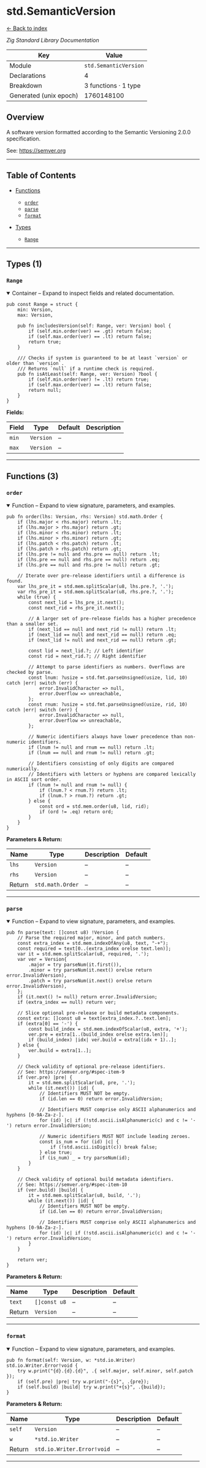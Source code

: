 # std.SemanticVersion

[← Back to index](index.md)

*Zig Standard Library Documentation*

| Key | Value |
| --- | --- |
| Module | `std.SemanticVersion` |
| Declarations | 4 |
| Breakdown | 3 functions · 1 type |
| Generated (unix epoch) | 1760148100 |

## Overview

A software version formatted according to the Semantic Versioning 2.0.0 specification.

See: https://semver.org

---

## Table of Contents

- [Functions](#functions)
  - [`order`](#fn-order)
  - [`parse`](#fn-parse)
  - [`format`](#fn-format)

- [Types](#types)
  - [`Range`](#type-range)

---

## Types (1)

### <a id="type-range"></a>`Range`

<details class="declaration-card" open>
<summary>Container – Expand to inspect fields and related documentation.</summary>

```zig
pub const Range = struct {
    min: Version,
    max: Version,

    pub fn includesVersion(self: Range, ver: Version) bool {
        if (self.min.order(ver) == .gt) return false;
        if (self.max.order(ver) == .lt) return false;
        return true;
    }

    /// Checks if system is guaranteed to be at least `version` or older than `version`.
    /// Returns `null` if a runtime check is required.
    pub fn isAtLeast(self: Range, ver: Version) ?bool {
        if (self.min.order(ver) != .lt) return true;
        if (self.max.order(ver) == .lt) return false;
        return null;
    }
}
```

**Fields:**

| Field | Type | Default | Description |
|-------|------|---------|-------------|
| `min` | `Version` | – | |
| `max` | `Version` | – | |

</details>

---

## Functions (3)

### <a id="fn-order"></a>`order`

<details class="declaration-card" open>
<summary>Function – Expand to view signature, parameters, and examples.</summary>

```zig
pub fn order(lhs: Version, rhs: Version) std.math.Order {
    if (lhs.major < rhs.major) return .lt;
    if (lhs.major > rhs.major) return .gt;
    if (lhs.minor < rhs.minor) return .lt;
    if (lhs.minor > rhs.minor) return .gt;
    if (lhs.patch < rhs.patch) return .lt;
    if (lhs.patch > rhs.patch) return .gt;
    if (lhs.pre != null and rhs.pre == null) return .lt;
    if (lhs.pre == null and rhs.pre == null) return .eq;
    if (lhs.pre == null and rhs.pre != null) return .gt;

    // Iterate over pre-release identifiers until a difference is found.
    var lhs_pre_it = std.mem.splitScalar(u8, lhs.pre.?, '.');
    var rhs_pre_it = std.mem.splitScalar(u8, rhs.pre.?, '.');
    while (true) {
        const next_lid = lhs_pre_it.next();
        const next_rid = rhs_pre_it.next();

        // A larger set of pre-release fields has a higher precedence than a smaller set.
        if (next_lid == null and next_rid != null) return .lt;
        if (next_lid == null and next_rid == null) return .eq;
        if (next_lid != null and next_rid == null) return .gt;

        const lid = next_lid.?; // Left identifier
        const rid = next_rid.?; // Right identifier

        // Attempt to parse identifiers as numbers. Overflows are checked by parse.
        const lnum: ?usize = std.fmt.parseUnsigned(usize, lid, 10) catch |err| switch (err) {
            error.InvalidCharacter => null,
            error.Overflow => unreachable,
        };
        const rnum: ?usize = std.fmt.parseUnsigned(usize, rid, 10) catch |err| switch (err) {
            error.InvalidCharacter => null,
            error.Overflow => unreachable,
        };

        // Numeric identifiers always have lower precedence than non-numeric identifiers.
        if (lnum != null and rnum == null) return .lt;
        if (lnum == null and rnum != null) return .gt;

        // Identifiers consisting of only digits are compared numerically.
        // Identifiers with letters or hyphens are compared lexically in ASCII sort order.
        if (lnum != null and rnum != null) {
            if (lnum.? < rnum.?) return .lt;
            if (lnum.? > rnum.?) return .gt;
        } else {
            const ord = std.mem.order(u8, lid, rid);
            if (ord != .eq) return ord;
        }
    }
}
```

**Parameters & Return:**

| Name | Type | Description | Default |
|------|------|-------------|---------|
| `lhs` | `Version` | – | – |
| `rhs` | `Version` | – | – |
| Return | `std.math.Order` | – | – |

</details>

---

### <a id="fn-parse"></a>`parse`

<details class="declaration-card" open>
<summary>Function – Expand to view signature, parameters, and examples.</summary>

```zig
pub fn parse(text: []const u8) !Version {
    // Parse the required major, minor, and patch numbers.
    const extra_index = std.mem.indexOfAny(u8, text, "-+");
    const required = text[0..(extra_index orelse text.len)];
    var it = std.mem.splitScalar(u8, required, '.');
    var ver = Version{
        .major = try parseNum(it.first()),
        .minor = try parseNum(it.next() orelse return error.InvalidVersion),
        .patch = try parseNum(it.next() orelse return error.InvalidVersion),
    };
    if (it.next() != null) return error.InvalidVersion;
    if (extra_index == null) return ver;

    // Slice optional pre-release or build metadata components.
    const extra: []const u8 = text[extra_index.?..text.len];
    if (extra[0] == '-') {
        const build_index = std.mem.indexOfScalar(u8, extra, '+');
        ver.pre = extra[1..(build_index orelse extra.len)];
        if (build_index) |idx| ver.build = extra[(idx + 1)..];
    } else {
        ver.build = extra[1..];
    }

    // Check validity of optional pre-release identifiers.
    // See: https://semver.org/#spec-item-9
    if (ver.pre) |pre| {
        it = std.mem.splitScalar(u8, pre, '.');
        while (it.next()) |id| {
            // Identifiers MUST NOT be empty.
            if (id.len == 0) return error.InvalidVersion;

            // Identifiers MUST comprise only ASCII alphanumerics and hyphens [0-9A-Za-z-].
            for (id) |c| if (!std.ascii.isAlphanumeric(c) and c != '-') return error.InvalidVersion;

            // Numeric identifiers MUST NOT include leading zeroes.
            const is_num = for (id) |c| {
                if (!std.ascii.isDigit(c)) break false;
            } else true;
            if (is_num) _ = try parseNum(id);
        }
    }

    // Check validity of optional build metadata identifiers.
    // See: https://semver.org/#spec-item-10
    if (ver.build) |build| {
        it = std.mem.splitScalar(u8, build, '.');
        while (it.next()) |id| {
            // Identifiers MUST NOT be empty.
            if (id.len == 0) return error.InvalidVersion;

            // Identifiers MUST comprise only ASCII alphanumerics and hyphens [0-9A-Za-z-].
            for (id) |c| if (!std.ascii.isAlphanumeric(c) and c != '-') return error.InvalidVersion;
        }
    }

    return ver;
}
```

**Parameters & Return:**

| Name | Type | Description | Default |
|------|------|-------------|---------|
| `text` | `[]const u8` | – | – |
| Return | `Version` | – | – |

</details>

---

### <a id="fn-format"></a>`format`

<details class="declaration-card" open>
<summary>Function – Expand to view signature, parameters, and examples.</summary>

```zig
pub fn format(self: Version, w: *std.io.Writer) std.io.Writer.Error!void {
    try w.print("{d}.{d}.{d}", .{ self.major, self.minor, self.patch });
    if (self.pre) |pre| try w.print("-{s}", .{pre});
    if (self.build) |build| try w.print("+{s}", .{build});
}
```

**Parameters & Return:**

| Name | Type | Description | Default |
|------|------|-------------|---------|
| `self` | `Version` | – | – |
| `w` | `*std.io.Writer` | – | – |
| Return | `std.io.Writer.Error!void` | – | – |

</details>

---

